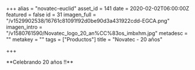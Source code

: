 +++
alias = "novatec-euclid"
asset_id = 141
date = 2020-02-02T06:00:00Z
featured = false
id = 31
imagen_full = "/v1529902538/16761c81091f92d0be90d3a431922cdd-EGCA.png"
imagen_intro = "/v1580761590/Novatec_logo_20_an%CC%83os_imbxhm.jpg"
metadesc = ""
metakey = ""
tags = ["Productos"]
title = "Novatec - 20 años"

+++
<p>**Celebrando 20 años !!**</p>